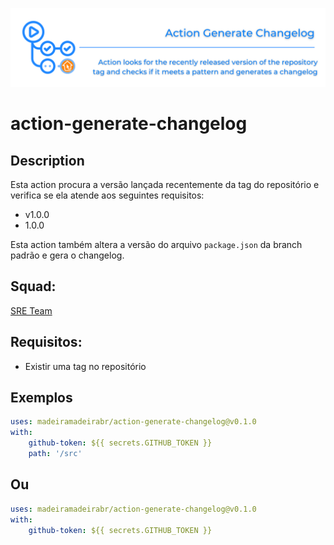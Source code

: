 ![img](https://github.com/madeiramadeirabr/action-generate-changelog/blob/production/img/action-generate-changelog.svg)
# action-generate-changelog

## Description
Esta action procura a versão lançada recentemente da tag do repositório e verifica se ela atende aos seguintes requisitos:

- v1.0.0
- 1.0.0

Esta action também altera a versão do arquivo `package.json` da branch padrão e gera o changelog.

## Squad:
[SRE Team](https://github.com/orgs/madeiramadeirabr/teams/team-platform-services 'SRE Team')

## Requisitos:
- Existir uma tag no repositório

## Exemplos

```yml
uses: madeiramadeirabr/action-generate-changelog@v0.1.0
with:
    github-token: ${{ secrets.GITHUB_TOKEN }}
    path: '/src'
```
## Ou

```yml
uses: madeiramadeirabr/action-generate-changelog@v0.1.0
with:
    github-token: ${{ secrets.GITHUB_TOKEN }}
```